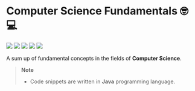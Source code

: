# Computer Science Fundamentals 🤓💻
![](https://progress-bar.dev/50?title=Coding)
![](https://progress-bar.dev/0?title=Databases)
![](https://progress-bar.dev/0?title=DistributedSystems)
![](https://progress-bar.dev/0?title=Network&Security)
![](https://progress-bar.dev/0?title=OperatingSystems)

A sum up of fundamental concepts in the fields of **Computer Science**.

> **Note**  
> - Code snippets are written in **Java** programming language.
